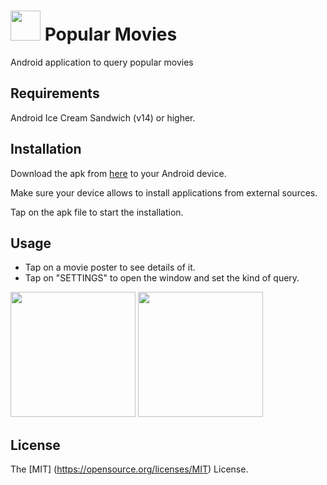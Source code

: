 # <img src=http://i1041.photobucket.com/albums/b414/sosegon/ic_launcher_6.png width=48></img> Popular Movies

Android application to query popular movies

## Requirements

Android Ice Cream Sandwich (v14) or higher.

## Installation

Download the apk from [here](https://www.dropbox.com/s/4v9ec97rrvra99t/popular_movies.apk?dl=0) to your Android device.

Make sure your device allows to install applications from external sources.

Tap on the apk file to start the installation.

## Usage
- Tap on a movie poster to see details of it.
- Tap on "SETTINGS" to open the window and set the kind of query.

<img src=http://i1041.photobucket.com/albums/b414/sosegon/popular_movies.png width="200"></img>
<img src=http://i1041.photobucket.com/albums/b414/sosegon/popular_movies_settings.png width="200"></img>

## License
The [MIT] (https://opensource.org/licenses/MIT) License.